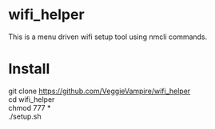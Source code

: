 # wifi_helper
This is a menu driven wifi setup tool using nmcli commands. 
# Install 
git clone https://github.com/VeggieVampire/wifi_helper <br>
cd wifi_helper <br>
chmod 777 * <br>
./setup.sh 
